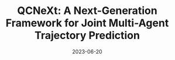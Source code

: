 ---
title: "QCNeXt: A Next-Generation Framework for Joint Multi-Agent Trajectory Prediction"
collection: publications
permalink: /publication/qcnext
excerpt: 'A query-centric paradigm for trajectory prediction, enabling streaming scene encoding, joint multi-agent decoding, multi-modal and long-term prediction.'
date: 2023-06-20
venue: 'CVPR 2023 Workshop on Autonomous Driving (Won the Championship of Argoverse 2 Multi-Agent Motion Forecasting Competition)'
# paperurl: 'https://openaccess.thecvf.com/content/CVPR2023/papers/Zhou_Query-Centric_Trajectory_Prediction_CVPR_2023_paper.pdf'
imgurl: 'qcnext.png'
show: true
authors:
    - name: Zikang Zhou
    - name: Zihao Wen
    - name: Jianping Wang
    - name: Yung-Hui Li
    - name: Yu-Kai Huang
---